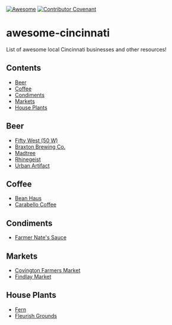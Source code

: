 [![Awesome](https://awesome.re/badge.svg)](https://awesome.re) [![Contributor Covenant](https://img.shields.io/badge/Contributor%20Covenant-v2.0%20adopted-ff69b4.svg)](code_of_conduct.md) 

# awesome-cincinnati
List of awesome local Cincinnati businesses and other resources!

## Contents
- [Beer](#beer)
- [Coffee](#coffee)
- [Condiments](#condiments)
- [Markets](#markets)
- [House Plants](#house-plants)

## Beer
- [Fifty West (50 W)](https://www.facebook.com/FiftyWestBrewingCompany/)
- [Braxton Brewing Co.](https://www.facebook.com/BraxtonBrewingCompany)
- [Madtree](https://www.facebook.com/MadTree)
- [Rhinegeist](https://www.facebook.com/rhinegeist/)
- [Urban Artifact](https://www.facebook.com/urbanartifactbrewing)

## Coffee
- [Bean Haus](https://www.facebook.com/beanhaus)
- [Carabello Coffee](https://www.facebook.com/carabellocoffee)

## Condiments
- [Farmer Nate's Sauce](https://www.facebook.com/farmernatessauce)

## Markets
- [Covington Farmers Market](https://www.facebook.com/covingtonfarmersmarket)
- [Findlay Market](https://www.facebook.com/FindlayMarket)

## House Plants
- [Fern](https://www.facebook.com/fernstudiocincinnati)
- [Fleurish Grounds](https://www.facebook.com/fleurishgrounds/)
